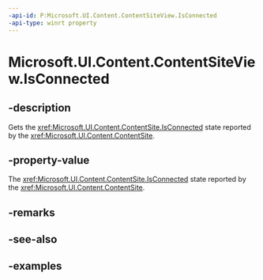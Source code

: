 ```yaml
---
-api-id: P:Microsoft.UI.Content.ContentSiteView.IsConnected
-api-type: winrt property
---
```


# Microsoft.UI.Content.ContentSiteView.IsConnected

<!--
public bool IsConnected { get; }
-->

## -description

Gets the <xref:Microsoft.UI.Content.ContentSite.IsConnected> state reported by the <xref:Microsoft.UI.Content.ContentSite>.

## -property-value

The <xref:Microsoft.UI.Content.ContentSite.IsConnected> state reported by the <xref:Microsoft.UI.Content.ContentSite>.

## -remarks

## -see-also

## -examples
